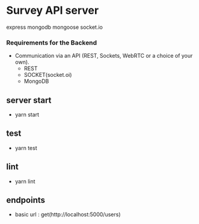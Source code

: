 # Survey API server

express
mongodb
mongoose
socket.io

### Requirements for the Backend

- Communication via an API (REST, Sockets, WebRTC or a choice of your own).
  - REST
  - SOCKET(socket.oi)
  - MongoDB

## server start

- yarn start

## test

- yarn test

## lint

- yarn lint

## endpoints

- basic url : get(http://localhost:5000/users)
